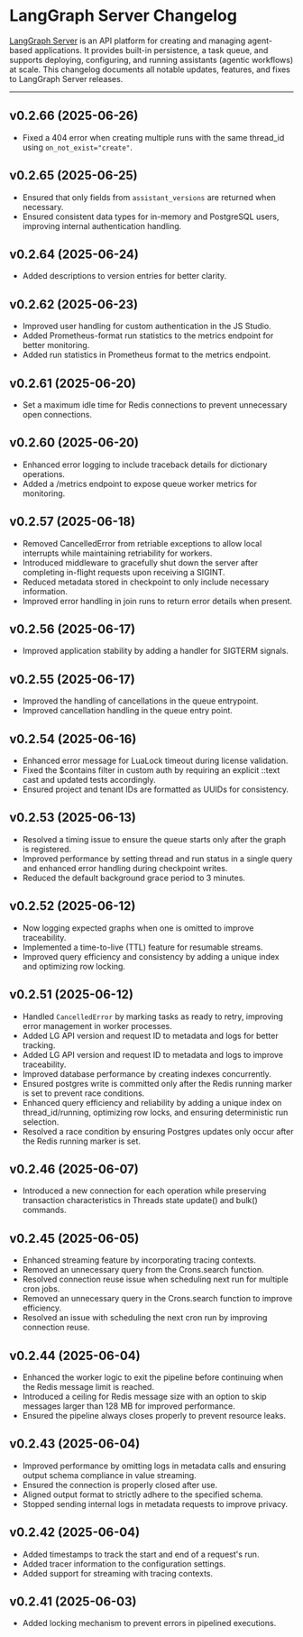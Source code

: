 # LangGraph Server Changelog

[LangGraph Server](../../concepts/langgraph_server.md) is an API platform for creating and managing agent-based applications. It provides built-in persistence, a task queue, and supports deploying, configuring, and running assistants (agentic workflows) at scale. This changelog documents all notable updates, features, and fixes to LangGraph Server releases.

---

## v0.2.66 (2025-06-26)
- Fixed a 404 error when creating multiple runs with the same thread_id using `on_not_exist="create"`.

## v0.2.65 (2025-06-25)
- Ensured that only fields from `assistant_versions` are returned when necessary.
- Ensured consistent data types for in-memory and PostgreSQL users, improving internal authentication handling.

## v0.2.64 (2025-06-24)
- Added descriptions to version entries for better clarity.

## v0.2.62 (2025-06-23)
- Improved user handling for custom authentication in the JS Studio.
- Added Prometheus-format run statistics to the metrics endpoint for better monitoring.
- Added run statistics in Prometheus format to the metrics endpoint.

## v0.2.61 (2025-06-20)
- Set a maximum idle time for Redis connections to prevent unnecessary open connections.

## v0.2.60 (2025-06-20)
- Enhanced error logging to include traceback details for dictionary operations.
- Added a /metrics endpoint to expose queue worker metrics for monitoring.

## v0.2.57 (2025-06-18)
- Removed CancelledError from retriable exceptions to allow local interrupts while maintaining retriability for workers.
- Introduced middleware to gracefully shut down the server after completing in-flight requests upon receiving a SIGINT.
- Reduced metadata stored in checkpoint to only include necessary information.
- Improved error handling in join runs to return error details when present.

## v0.2.56 (2025-06-17)
- Improved application stability by adding a handler for SIGTERM signals.

## v0.2.55 (2025-06-17)
- Improved the handling of cancellations in the queue entrypoint.
- Improved cancellation handling in the queue entry point.

## v0.2.54 (2025-06-16)
- Enhanced error message for LuaLock timeout during license validation.
- Fixed the $contains filter in custom auth by requiring an explicit ::text cast and updated tests accordingly.
- Ensured project and tenant IDs are formatted as UUIDs for consistency.

## v0.2.53 (2025-06-13)
- Resolved a timing issue to ensure the queue starts only after the graph is registered.
- Improved performance by setting thread and run status in a single query and enhanced error handling during checkpoint writes.
- Reduced the default background grace period to 3 minutes.

## v0.2.52 (2025-06-12)
- Now logging expected graphs when one is omitted to improve traceability.
- Implemented a time-to-live (TTL) feature for resumable streams.
- Improved query efficiency and consistency by adding a unique index and optimizing row locking.

## v0.2.51 (2025-06-12)
- Handled `CancelledError` by marking tasks as ready to retry, improving error management in worker processes.
- Added LG API version and request ID to metadata and logs for better tracking.
- Added LG API version and request ID to metadata and logs to improve traceability.
- Improved database performance by creating indexes concurrently.
- Ensured postgres write is committed only after the Redis running marker is set to prevent race conditions.
- Enhanced query efficiency and reliability by adding a unique index on thread_id/running, optimizing row locks, and ensuring deterministic run selection.
- Resolved a race condition by ensuring Postgres updates only occur after the Redis running marker is set.

## v0.2.46 (2025-06-07)
- Introduced a new connection for each operation while preserving transaction characteristics in Threads state update() and bulk() commands.

## v0.2.45 (2025-06-05)
- Enhanced streaming feature by incorporating tracing contexts.
- Removed an unnecessary query from the Crons.search function.
- Resolved connection reuse issue when scheduling next run for multiple cron jobs.
- Removed an unnecessary query in the Crons.search function to improve efficiency.
- Resolved an issue with scheduling the next cron run by improving connection reuse.

## v0.2.44 (2025-06-04)
- Enhanced the worker logic to exit the pipeline before continuing when the Redis message limit is reached.
- Introduced a ceiling for Redis message size with an option to skip messages larger than 128 MB for improved performance.
- Ensured the pipeline always closes properly to prevent resource leaks.

## v0.2.43 (2025-06-04)
- Improved performance by omitting logs in metadata calls and ensuring output schema compliance in value streaming.
- Ensured the connection is properly closed after use.
- Aligned output format to strictly adhere to the specified schema.
- Stopped sending internal logs in metadata requests to improve privacy.

## v0.2.42 (2025-06-04)
- Added timestamps to track the start and end of a request's run.
- Added tracer information to the configuration settings.
- Added support for streaming with tracing contexts.

## v0.2.41 (2025-06-03)
- Added locking mechanism to prevent errors in pipelined executions.
